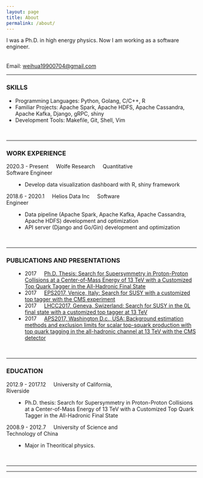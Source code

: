 ```yaml
---
layout: page
title: About
permalink: /about/
---
```

<style>
p {margin-right:20px; display:inline;}
</style>
I was a Ph.D. in high energy physics. Now I am working as a software engineer.
<BR>
<BR><br>
Email: weihua19900704@gmail.com

<br>
<hr>
<h3>SKILLS</h3>
<ul>
	<li>Programming Languages: Python, Golang, C/C++, R</li>
	<li>Familiar Projects: Apache Spark, Apache HDFS, Apache Cassandra, Apache Kafka, Django, gRPC, shiny</li>
	<li>Development Tools: Makefile, Git, Shell, Vim</li>
</ul>
<br>
<hr>
<h3>WORK EXPERIENCE</h3>
<div style="width:100%;">
	<div style="width:70%;"><p>2020.3 - Present</p><p>Wolfe Research</p><p>Quantitative Software Engineer</p></div>
	<div style="padding-left:5%;">
		<ul>
			<li>Develop data visualization dashboard with R, shiny framework</li>
		</ul>
	</div>
	<div style="width:70%;"><p>2018.6 - 2020.1</p><p>Helios Data Inc</p><p>Software Engineer</p></div>
	<div style="padding-left:5%;">
		<ul>
			<li>Data pipeline (Apache Spark, Apache Kafka, Apache Cassandra, Apache HDFS) development and optimization</li>
			<li>API server (Django and Go/Gin) development and optimization</li>
		</ul>
	</div>
</div>
<br>
<hr>
<h3>PUBLICATIONS AND PRESENTATIONS</h3>
<div style="width:100%;">
	<div style="padding-left:5%;">
		<ul>
		    <li><p>2017</p><p><a href="https://cds.cern.ch/record/2679500">Ph.D. Thesis: Search for Supersymmetry in Proton-Proton Collisions at a Center-of-Mass Energy of 13 TeV with a Customized Top Quark Tagger in the All-Hadronic Final State</a></p></li>
		    <li><p>2017</p><p><a href="https://pos.sissa.it/314/724/pdf">EPS2017, Venice, Italy: Search for SUSY with a customized top tagger with the CMS experiment</a></p></li>
		    <li><p>2017</p><p><a href="https://indico.cern.ch/event/608530/contributions/2464550/attachments/1416018/2168019/20170222_SUSYTopTagger_2017LHCC.pdf">LHCC2017, Geneva, Swizerland: Search for SUSY in the 0L final state with a customized top tagger at 13 TeV</a></p></li>
		    <li><p>2017</p><p><a href="http://meetings.aps.org/Meeting/APR17/Session/E11.4">APS2017, Washington D.c., USA: Background estimation methods and exclusion limits for scalar top-squark production with top quark tagging in the all-hadronic channel at 13 TeV with the CMS detector</a></p></li>
		</ul>
	</div>
</div>
<br>
<hr>
<h3>EDUCATION</h3>
<div style="width:100%;">
	<div style="width:70%;"><p>2012.9 - 2017.12</p><p>University of California, Riverside</p></div>
	<div style="padding-left:5%;">
		<ul>
			<li>Ph.D. thesis: Search for Supersymmetry in Proton-Proton Collisions at a Center-of-Mass Energy of 13 TeV with a Customized Top Quark Tagger in the All-Hadronic Final State</li>
		</ul>
	</div>
	<div style="width:70%;"><p>2008.9 - 2012.7</p><p>University of Science and Technology of China</p></div>
	<div style="padding-left:5%;">
		<ul>
			<li>Major in Theoritical physics.</li>
		</ul>
	</div>
</div>
<br>
<hr>
<hr>
